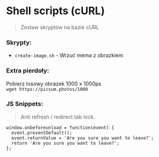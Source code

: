 # Shell scripts (cURL)
> Zestaw skryptów na bazie cURL

### Skrypty:
- `create-image.sh` - Wrzuć mema z obrazkiem 


### Extra pierdoły:
Pobierz losowy obrazek 1000 x 1000px \
```wget https://picsum.photos/1000```

### JS Snippets:
> Anti refresh / redirect tab lock.
```
window.onbeforeunload = function(event) {
  event.preventDefault();
  event.returnValue = 'Are you sure you want to leave?';
  return 'Are you sure you want to leave?';
};
```
